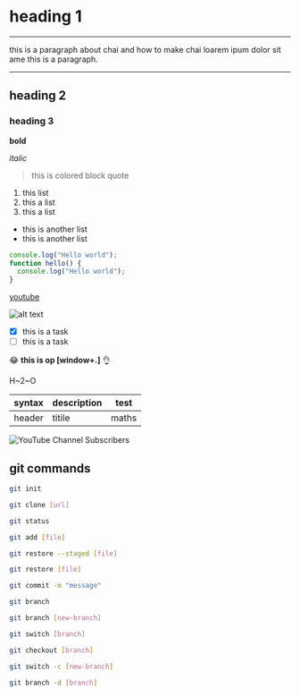 # heading 1

---

this is a paragraph about chai and how to make chai loarem ipum dolor sit ame this is a paragraph.

---

## heading 2

### heading 3

**bold**

_italic_

> this is colored block quote

1. this list
2. this a list
3. this a list

- this is another list
- this is another list

```javascript
console.log("Hello world");
function hello() {
  console.log("Hello world");
}
```

[youtube](https://youtube.com)

![alt text](https://dfstudio-d420.kxcdn.com/wordpress/wp-content/uploads/2019/06/digital_camera_photo-1080x675.jpg)

- [x] this is a task
- [ ] this is a task

:joy:
**this is op [window+.]** 👌

H~2~O

| syntax | description | test  |
| ------ | ----------- | ----- |
| header | titile      | maths |

![YouTube Channel Subscribers](https://img.shields.io/youtube/channel/subscribers/UCXgGY0wkgOzynnHvSEVmE3A)

## git commands

```bash
git init
```

```bash
git clone [url]
```

```bash
git status
```

```bash
git add [file]

```

```bash
git restore --staged [file]
```

```bash
git restore [file]
```

```bash
git commit -m "message"
```

```bash
git branch
```

```bash
git branch [new-branch]
```

```bash
git switch [branch]
```

```bash
git checkout [branch]
```

```bash
git switch -c [new-branch]
```

```bash
git branch -d [branch]
```
